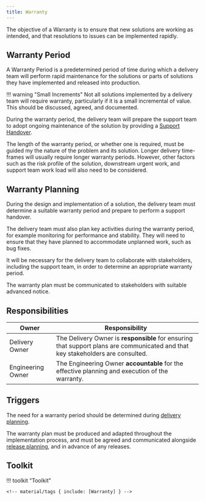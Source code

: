 ```yaml
---
title: Warranty
---
```


The objective of a Warranty is to ensure that new solutions are working as intended, and that resolutions to issues can be implemented rapidly.

## Warranty Period

A Warranty Period is a predetermined period of time during which a delivery team will perform rapid maintenance for the solutions or parts of solutions they have implemented and released into production. 

!!! warning "Small Increments"
    Not all solutions implemented by a delivery team will require warranty, particularly if it is a small incremental of value. This should be discussed, agreed, and documented.

During the warranty period, the delivery team will prepare the support team to adopt ongoing maintenance of the solution by providing a [Support Handover](Support-Handover.md#objective).

The length of the warranty period, or whether one is required, must be guided my the nature of the problem and its solution. Longer delivery time-frames will usually require longer warranty periods. However, other factors such as the risk profile of the solution, downstream urgent work, and support team work load will also need to be considered.

## Warranty Planning

During the design and implementation of a solution, the delivery team must determine a suitable warranty period and prepare to perform a support handover. 

The delivery team must also plan key activities during the warranty period, for example monitoring for performance and stability. They will need to ensure that they have planned to accommodate unplanned work, such as bug fixes.

It will be necessary for the delivery team to collaborate with stakeholders, including the support team, in order to determine an appropriate warranty period. 

The warranty plan must be communicated to stakeholders with suitable advanced notice.

## Responsibilities

| Owner                 | Responsibility |
|---|---|
| Delivery Owner        | The Delivery Owner is **responsible** for ensuring that support plans are communicated and that key stakeholders are consulted.  |
| Engineering Owner     | The Engineering Owner  **accountable** for the effective planning and execution of the warranty.   |


## Triggers

The need for a warranty period should be determined during [delivery planning](Delivery-Planning.md#delivery-planning).

The warranty plan must be produced and adapted throughout the implementation process, and must be agreed and communicated alongside [release planning](../Problem-Governance/Release-Planning.md), and in advance of any releases.


## Toolkit

!!! toolkit "Toolkit"

    <!-- material/tags { include: [Warranty] } -->